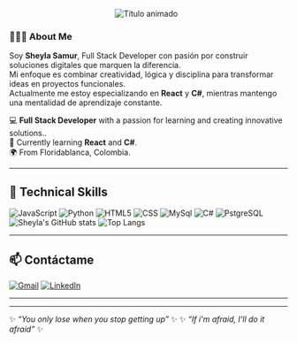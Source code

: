 <p align="center">
    <img src="https://readme-typing-svg.demolab.com?font=Fira+Code&size=30&duration=3000&pause=500&color=FF69B4&center=true&vCenter=true&width=800&lines=%C2%A1Hola+Mundo%21+%F0%9F%91%8B%F0%9F%8F%BB;I'm+Sheyla+Samur+Rojas+%F0%9F%91%A9%F0%9F%8F%BB%E2%80%8D%F0%9F%92%BB;Desarrollador+FullStack+%F0%9F%92%BB%F0%9F%93%A6;Desde+Bucaramanga+%F0%9F%8C%8D%F0%9F%97%BA;Aprendizaje+continuo+%F0%9F%93%9A%F0%9F%94%97" alt="Título animado" />   </p>
</p>


### 👩🏻‍💻 About Me
Soy **Sheyla Samur**, Full Stack Developer con pasión por construir soluciones digitales que marquen la diferencia.  
Mi enfoque es combinar creatividad, lógica y disciplina para transformar ideas en proyectos funcionales.  
Actualmente me estoy especializando en **React** y **C#**, mientras mantengo una mentalidad de aprendizaje constante.  


💻 **Full Stack Developer** with a passion for learning and creating innovative solutions..  
🚀 Currently learning **React** and **C#**.  
🌍 From Floridablanca, Colombia.  

---

## 🚀 Technical Skills
![JavaScript](https://img.shields.io/badge/-JavaScript-F7DF1E?style=flat&logo=javascript&logoColor=000)
![Python](https://img.shields.io/badge/-Python-3776AB?style=flat&logo=python&logoColor=fff)
![HTML5](https://img.shields.io/badge/-HTML5-E34F26?style=flat&logo=html5&logoColor=fff)
![CSS](https://img.shields.io/badge/-CSS3-1572B6?style=flat&logo=css3&logoColor=fff)
![MySql](https://img.shields.io/badge/-MySQL-4479A1?style=flat&logo=mysql&logoColor=fff)
![C#](https://img.shields.io/badge/-C%23-239120?style=flat&logo=c-sharp&logoColor=fff)
![PstgreSQL](https://img.shields.io/badge/-PostgreSQL-4169E1?style=flat&logo=postgresql&logoColor=fff)
![Sheyla's GitHub stats](https://github-readme-stats.vercel.app/api?username=tuusuario&show_icons=true&theme=radical&title_color=FF69B4&icon_color=FF69B4)
![Top Langs](https://github-readme-stats.vercel.app/api/top-langs/?username=tuusuario&layout=compact&theme=radical&title_color=FF69B4)


---


## 📫 Contáctame
[![Gmail](https://img.shields.io/badge/-Gmail-D14836?style=flat&logo=gmail&logoColor=fff)](mailto:sheyrojas08@gmail.com)
[![LinkedIn](https://img.shields.io/badge/-LinkedIn-0A66C2?style=flat&logo=linkedin&logoColor=fff)](https://www.linkedin.com/in/sheyla-samur-30a341174?utm_source=share&utm_campaign=share_via&utm_content=profile&utm_medium=android_app)

---

---
✨ *“You only lose when you stop getting up”* ✨
✨ *“If i'm afraid, I'll do it afraid”* ✨
